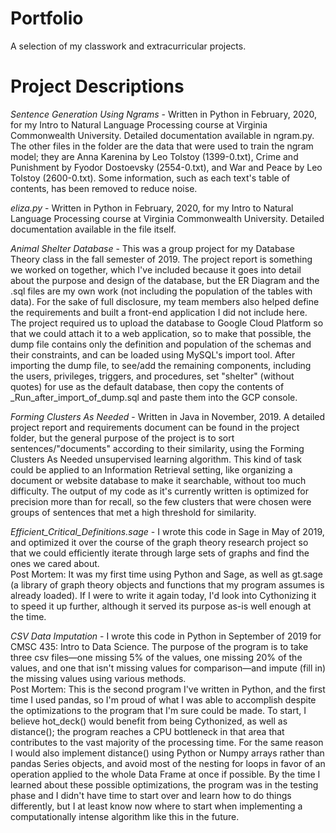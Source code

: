 # Portfolio
A selection of my classwork and extracurricular projects.

# Project Descriptions

*Sentence Generation Using Ngrams* - Written in Python in February, 2020, for my Intro to Natural Language Processing course at Virginia Commonwealth University. Detailed documentation available in ngram.py. The other files in the folder are the data that were used to train the ngram model; they are Anna Karenina by Leo Tolstoy (1399-0.txt), Crime and Punishment by Fyodor Dostoevsky (2554-0.txt), and War and Peace by Leo Tolstoy (2600-0.txt). Some information, such as each text's table of contents, has been removed to reduce noise.

*eliza.py* - Written in Python in February, 2020, for my Intro to Natural Language Processing course at Virginia Commonwealth University. Detailed documentation available in the file itself.

*Animal Shelter Database* - This was a group project for my Database Theory class in the fall semester of 2019. The project report is something we worked on together, which I've included because it goes into detail about the purpose and design of the database, but the ER Diagram and the .sql files are my own work (not including the population of the tables with data). For the sake of full disclosure, my team members also helped define the requirements and built a front-end application I did not include here. 
    The project required us to upload the database to Google Cloud Platform so that we could attach it to a web application, so to make that possible, the dump file contains only the definition and population of the schemas and their constraints, and can be loaded using MySQL's import tool. After importing the dump file, to see/add the remaining components, including the users, privileges, triggers, and procedures, set "shelter" (without quotes) for use as the default database, then copy the contents of \_Run_after_import_of_dump.sql and paste them into the GCP console. 
 
 *Forming Clusters As Needed* - Written in Java in November, 2019. A detailed project report and requirements document can be found in the project folder, but the general purpose of the project is to sort sentences/"documents" according to their similarity, using the Forming Clusters As Needed unsupervised learning algorithm. This kind of task could be applied to an Information Retrieval setting, like organizing a document or website database to make it searchable, without too much difficulty. The output of my code as it's currently written is optimized for precision more than for recall, so the few clusters that were chosen were groups of sentences that met a high threshold for similarity.

*Efficient_Critical_Definitions.sage* - I wrote this code in Sage in May of 2019, and optimized it over the course of the graph theory research project so that we could efficiently iterate through large sets of graphs and find the ones we cared about.  
    Post Mortem: It was my first time using Python and Sage, as well as gt.sage (a library of graph theory objects and functions that my program assumes is already loaded). If I were to write it again today, I'd look into Cythonizing it to speed it up further, although it served its purpose as-is well enough at the time.  

*CSV Data Imputation* - I wrote this code in Python in September of 2019 for CMSC 435: Intro to Data Science. The purpose of the program is to take three csv files—one missing 5% of the values, one missing 20% of the values, and one that isn't missing values for comparison—and impute (fill in) the missing values using various methods.  
    Post Mortem: This is the second program I've written in Python, and the first time I used pandas, so I'm proud of what I was able to accomplish despite the optimizations to the program that I'm sure could be made. To start, I believe hot_deck() would benefit from being Cythonized, as well as distance(); the program reaches a CPU bottleneck in that area that contributes to the vast majority of the processing time. For the same reason I would also implement distance() using Python or Numpy arrays rather than pandas Series objects, and avoid most of the nesting for loops in favor of an operation applied to the whole Data Frame at once if possible. By the time I learned about these possible optimizations, the program was in the testing phase and I didn't have time to start over and learn how to do things differently, but I at least know now where to start when implementing a computationally intense algorithm like this in the future.
